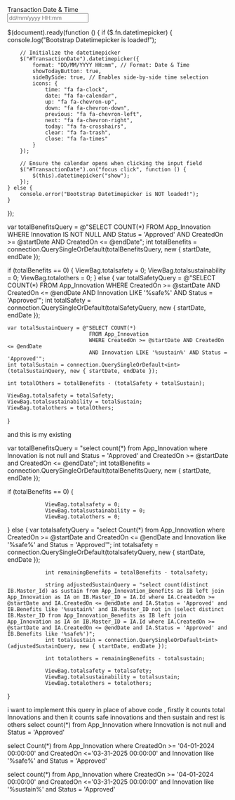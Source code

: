 <div class="row">
    <div class="col-md-6 mb-3">
        <label for="TransactionDate">Transaction Date & Time</label>
        <div class="input-group">
            <span class="input-group-text">
                <i class="fa fa-calendar"></i>
            </span>
            <input asp-for="TransactionDate" class="form-control form-control-sm" 
                   id="TransactionDate" type="text" placeholder="dd/mm/yyyy HH:mm" autocomplete="off">
        </div>
    </div>
</div>




<!-- Bootstrap 5 CSS -->
<link rel="stylesheet" href="https://cdn.jsdelivr.net/npm/bootstrap@5.3.0/dist/css/bootstrap.min.css">

<!-- Bootstrap Datetimepicker CSS -->
<link rel="stylesheet" href="https://cdnjs.cloudflare.com/ajax/libs/bootstrap-datetimepicker/4.17.47/css/bootstrap-datetimepicker.min.css">

<!-- Moment.js (Required for Datetimepicker) -->
<script src="https://cdnjs.cloudflare.com/ajax/libs/moment.js/2.29.4/moment.min.js"></script>

<!-- jQuery -->
<script src="https://code.jquery.com/jquery-3.6.0.min.js"></script>

<!-- Bootstrap JS -->
<script src="https://cdn.jsdelivr.net/npm/bootstrap@5.3.0/dist/js/bootstrap.bundle.min.js"></script>

<!-- Bootstrap Datetimepicker JS -->
<script src="https://cdnjs.cloudflare.com/ajax/libs/bootstrap-datetimepicker/4.17.47/js/bootstrap-datetimepicker.min.js"></script>





$(document).ready(function () {
    if ($.fn.datetimepicker) {
        console.log("Bootstrap Datetimepicker is loaded!");

        // Initialize the datetimepicker
        $("#TransactionDate").datetimepicker({
            format: "DD/MM/YYYY HH:mm", // Format: Date & Time
            showTodayButton: true,
            sideBySide: true, // Enables side-by-side time selection
            icons: {
                time: "fa fa-clock",
                date: "fa fa-calendar",
                up: "fa fa-chevron-up",
                down: "fa fa-chevron-down",
                previous: "fa fa-chevron-left",
                next: "fa fa-chevron-right",
                today: "fa fa-crosshairs",
                clear: "fa fa-trash",
                close: "fa fa-times"
            }
        });

        // Ensure the calendar opens when clicking the input field
        $("#TransactionDate").on("focus click", function () {
            $(this).datetimepicker("show");
        });
    } else {
        console.error("Bootstrap Datetimepicker is NOT loaded!");
    }
});





var totalBenefitsQuery = @"SELECT COUNT(*) 
                           FROM App_Innovation 
                           WHERE Innovation IS NOT NULL AND Status = 'Approved' 
                           AND CreatedOn >= @startDate AND CreatedOn <= @endDate";
int totalBenefits = connection.QuerySingleOrDefault<int>(totalBenefitsQuery, new { startDate, endDate });

if (totalBenefits == 0)
{
    ViewBag.totalsafety = 0;
    ViewBag.totalsustainability = 0;
    ViewBag.totalothers = 0;
}
else
{
    var totalSafetyQuery = @"SELECT COUNT(*) 
                             FROM App_Innovation 
                             WHERE CreatedOn >= @startDate AND CreatedOn <= @endDate 
                             AND Innovation LIKE '%safe%' AND Status = 'Approved'";
    int totalSafety = connection.QuerySingleOrDefault<int>(totalSafetyQuery, new { startDate, endDate });

    var totalSustainQuery = @"SELECT COUNT(*) 
                              FROM App_Innovation 
                              WHERE CreatedOn >= @startDate AND CreatedOn <= @endDate 
                              AND Innovation LIKE '%sustain%' AND Status = 'Approved'";
    int totalSustain = connection.QuerySingleOrDefault<int>(totalSustainQuery, new { startDate, endDate });

    int totalOthers = totalBenefits - (totalSafety + totalSustain);

    ViewBag.totalsafety = totalSafety;
    ViewBag.totalsustainability = totalSustain;
    ViewBag.totalothers = totalOthers;
}





and this is my existing 

var totalBenefitsQuery = "select count(*) from App_Innovation where Innovation is not null and Status = 'Approved' and CreatedOn >= @startDate and CreatedOn <= @endDate";
int totalBenefits = connection.QuerySingleOrDefault<int>(totalBenefitsQuery, new { startDate, endDate });

if (totalBenefits == 0)
{
				
				ViewBag.totalsafety = 0;
				ViewBag.totalsustainability = 0;
				ViewBag.totalothers = 0;
}
else
{
				var totalsafetyQuery = "select Count(*) from App_Innovation where CreatedOn >= @startDate and CreatedOn <= @endDate and Innovation like '%safe%' and Status = 'Approved'";
				int totalsafety = connection.QuerySingleOrDefault<int>(totalsafetyQuery, new { startDate, endDate });

				int remainingBenefits = totalBenefits - totalsafety;

				string adjustedSustainQuery = "select count(distinct IB.Master_Id) as sustain from App_Innovation_Benefits as IB left join App_Innovation as IA on IB.Master_ID = IA.Id where IA.CreatedOn >= @startDate and IA.CreatedOn <= @endDate and IA.Status = 'Approved' and IB.Benefits like '%sustain%' and IB.Master_ID not in (select distinct IB.Master_ID from App_Innovation_Benefits as IB left join App_Innovation as IA on IB.Master_ID = IA.Id where IA.CreatedOn >= @startDate and IA.CreatedOn <= @endDate and IA.Status = 'Approved' and IB.Benefits like '%safe%')";
				int totalsustain = connection.QuerySingleOrDefault<int>(adjustedSustainQuery, new { startDate, endDate });

				int totalothers = remainingBenefits - totalsustain;

				ViewBag.totalsafety = totalsafety;
				ViewBag.totalsustainability = totalsustain;
				ViewBag.totalothers = totalothers;
}



i want to implement this query in place of above code , firstly it counts total Innovations and then it counts safe innovations and then sustain and rest is others 
select count(*) from App_Innovation where Innovation is not null and Status = 'Approved'

select Count(*) from App_Innovation where CreatedOn >= '04-01-2024 00:00:00' and 
CreatedOn <='03-31-2025 00:00:00' and Innovation  like '%safe%' and Status = 'Approved' 

select count(*) from App_Innovation where  CreatedOn >= '04-01-2024 00:00:00' and 
CreatedOn <='03-31-2025 00:00:00' and Innovation like '%sustain%' and Status = 'Approved'



